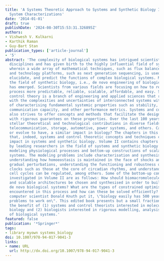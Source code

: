 ```yaml
---
title: 'A Systems Theoretic Approach to Systems and Synthetic Biology I: Models and
  System Characterizations'
date: '2014-01-01'
draft: true
publishDate: '2024-08-30T15:53:31.326895Z'
authors:
- Vishwesh V. Kulkarni
- Karthik Raman
- Guy-Bart Stan
publication_types: ['article-journal']
- '5'
abstract: 'The complexity of biological systems has intrigued scientists from many
  disciplines and has given birth to the highly influential field of systems biology
  wherein a wide array of mathematical techniques, such as flux balance analysis,
  and technology platforms, such as next generation sequencing, is used to understand,
  elucidate, and predict the functions of complex biological systems. More recently,
  the field of synthetic biology, i.e., de novo engineering of biological systems,
  has emerged. Scientists from various fields are focusing on how to render this engineering
  process more predictable, reliable, scalable, affordable, and easy. Systems and
  control theory is a branch of engineering and applied sciences that rigorously deals
  with the complexities and uncertainties of interconnected systems with the objective
  of characterising fundamental systemic properties such as stability, robustness,
  communication capacity, and other performance metrics. Systems and control theory
  also strives to offer concepts and methods that facilitate the design of systems
  with rigorous guarantees on these properties. Over the last 100 years, it has made
  stellar theoretical and technological contributions in diverse fields such as aerospace,
  telecommunication, storage, automotive, power systems, and others. Can it have,
  or evolve to have, a similar impact in biology? The chapters in this book demonstrate
  that, indeed, systems and control theoretic concepts and techniques can have a significant
  impact in systems and synthetic biology. Volume II contains chapters contributed
  by leading researchers in the field of systems and synthetic biology that concern
  modeling physiological processes and bottom-up constructions of scalable biological
  systems. The modeling problems include characterisation and synthesis of memory,
  understanding how homoeostasis is maintained in the face of shocks and relatively
  gradual perturbations, understanding the functioning and robustness of biological
  clocks such as those at the core of circadian rhythms, and understanding how the
  cell cycles can be regulated, among others. Some of the bottom-up construction problems
  investigated in Volume II are as follows: How should biomacromolecules, platforms,
  and scalable architectures be chosen and synthesised in order to build programmable
  de novo biological systems? What are the types of constrained optimisation problems
  encountered in this process and how can these be solved efficiently? As the eminent
  computer scientist Donald Knuth put it, \"biology easily has 500 years of exciting
  problems to work on\". This edited book presents but a small fraction of those for
  the benefit of (1) systems and control theorists interested in molecular and cellular
  biology and (2) biologists interested in rigorous modelling, analysis and control
  of biological systems.'
featured: false
publication: '*Springer*'
tags:
- library myown systems_biology
doi: 10.1007/978-94-017-9041-3
links:
- name: URL
  url: http://dx.doi.org/10.1007/978-94-017-9041-3
---
```


